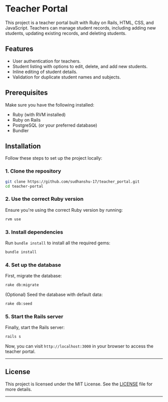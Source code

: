 # Teacher Portal

This project is a teacher portal built with Ruby on Rails, HTML, CSS, and JavaScript. Teachers can manage student records, including adding new students, updating existing records, and deleting students.

## Features

- User authentication for teachers.
- Student listing with options to edit, delete, and add new students.
- Inline editing of student details.
- Validation for duplicate student names and subjects.

## Prerequisites

Make sure you have the following installed:

- Ruby (with RVM installed)
- Ruby on Rails
- PostgreSQL (or your preferred database)
- Bundler

## Installation

Follow these steps to set up the project locally:

### 1. Clone the repository

```bash
git clone https://github.com/sudhanshu-17/teacher_portal.git
cd teacher-portal
```

### 2. Use the correct Ruby version

Ensure you're using the correct Ruby version by running:

```bash
rvm use
```

### 3. Install dependencies

Run `bundle install` to install all the required gems:

```bash
bundle install
```

### 4. Set up the database

First, migrate the database:

```bash
rake db:migrate
```

(Optional) Seed the database with default data:

```bash
rake db:seed
```

### 5. Start the Rails server

Finally, start the Rails server:

```bash
rails s
```

Now, you can visit `http://localhost:3000` in your browser to access the teacher portal.

---

## License

This project is licensed under the MIT License. See the [LICENSE](LICENSE) file for more details.

---
